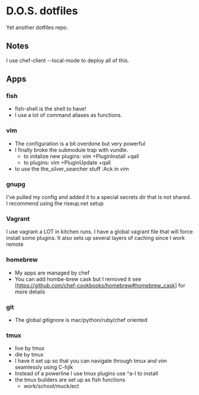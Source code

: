 # D.O.S. dotfiles #
Yet another dotfiles repo.

## Notes ##
I use chef-client --local-mode to deploy all of this.

## Apps ##
### fish ###
* fish-shell is the shell to have!
* I use a lot of command aliases as functions.

### vim ###
* The configuration is a bit overdone but very powerful
* I finally broke the submodule trap with vundle.
  * to initalize new plugins: vim +PluginInstall +qall
  * to plugins: vim +PluginUpdate +qall
* to use the the_silver_searcher stuff :Ack in vim

### gnupg ###
I've pulled my config and added it to a special secrets dir that is not shared.
I recommend using the riseup.net setup

### Vagrant ###
I use vagrant a LOT in kitchen runs. I have a global vagrant file that will force install some plugins.
It also sets up several layers of caching since I work remote

### homebrew ###
* My apps are managed by chef
* You can add hombe-brew cask but I removed it see [https://github.com/chef-cookbooks/homebrew#homebrew_cask] for more details

### git ###
* The global gitignore is mac/python/ruby/chef oriented

### tmux ###
* live by tmux
* die by tmux
* I have it set up so that you can navigate through tmux and vim seamlessly using C-hjlk
* Instead of a powerline I use tmux plugins use ^a-I to install
* the tmux builders are set up as fish functions
  * work/school/muck/ect

